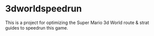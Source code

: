# 3dworldspeedrun
This is a project for optimizing the Super Mario 3d World route &amp; strat guides to speedrun this game.
